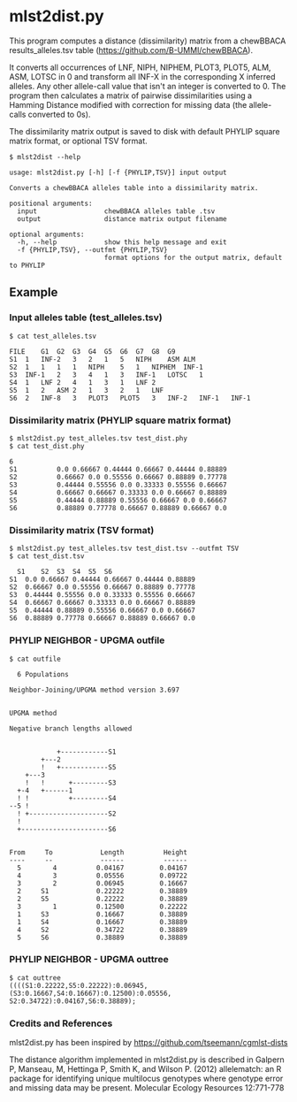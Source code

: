 # mlst2dist.py

This program computes a distance (dissimilarity) matrix from a chewBBACA results_alleles.tsv table
(https://github.com/B-UMMI/chewBBACA).

It converts all occurrences of LNF, NIPH, NIPHEM, PLOT3, PLOT5, ALM, ASM, LOTSC in 0 and transform all INF-X in the corresponding X inferred alleles.
Any other allele-call value that isn't an integer is converted to 0.
The program then calculates a matrix of pairwise dissimilarities using a Hamming Distance modified with correction for missing data (the allele-calls converted to 0s).

The dissimilarity matrix output is saved to disk with default PHYLIP square matrix format, or optional TSV format.

    $ mlst2dist --help
    
    usage: mlst2dist.py [-h] [-f {PHYLIP,TSV}] input output

    Converts a chewBBACA alleles table into a dissimilarity matrix.

    positional arguments:
      input                 chewBBACA alleles table .tsv
      output                distance matrix output filename

    optional arguments:
      -h, --help            show this help message and exit
      -f {PHYLIP,TSV}, --outfmt {PHYLIP,TSV}
                            format options for the output matrix, default to PHYLIP


## Example

### Input alleles table (test_alleles.tsv)

    $ cat test_alleles.tsv

    FILE	G1	G2	G3	G4	G5	G6	G7	G8	G9
    S1	1	INF-2	3	2	1	5	NIPH	ASM	ALM
    S2	1	1	1	1	NIPH	5	1	NIPHEM	INF-1
    S3	INF-1	2	3	4	1	3	INF-1	LOTSC	1
    S4	1	LNF	2	4	1	3	1	LNF	2
    S5	1	2	ASM	2	1	3	2	1	LNF
    S6	2	INF-8	3	PLOT3	PLOT5	3	INF-2	INF-1	INF-1


### Dissimilarity matrix (PHYLIP square matrix format)

    $ mlst2dist.py test_alleles.tsv test_dist.phy
    $ cat test_dist.phy

    6
    S1        	0.0	0.66667	0.44444	0.66667	0.44444	0.88889
    S2        	0.66667	0.0	0.55556	0.66667	0.88889	0.77778
    S3        	0.44444	0.55556	0.0	0.33333	0.55556	0.66667
    S4        	0.66667	0.66667	0.33333	0.0	0.66667	0.88889
    S5        	0.44444	0.88889	0.55556	0.66667	0.0	0.66667
    S6        	0.88889	0.77778	0.66667	0.88889	0.66667	0.0

### Dissimilarity matrix (TSV format)

    $ mlst2dist.py test_alleles.tsv test_dist.tsv --outfmt TSV
    $ cat test_dist.tsv

      S1	S2	S3	S4	S5	S6
    S1	0.0	0.66667	0.44444	0.66667	0.44444	0.88889
    S2	0.66667	0.0	0.55556	0.66667	0.88889	0.77778
    S3	0.44444	0.55556	0.0	0.33333	0.55556	0.66667
    S4	0.66667	0.66667	0.33333	0.0	0.66667	0.88889
    S5	0.44444	0.88889	0.55556	0.66667	0.0	0.66667
    S6	0.88889	0.77778	0.66667	0.88889	0.66667	0.0


### PHYLIP NEIGHBOR - UPGMA outfile

    $ cat outfile

      6 Populations

    Neighbor-Joining/UPGMA method version 3.697


    UPGMA method

    Negative branch lengths allowed


                +------------S1        
            +---2 
            !   +------------S5        
        +---3 
        !   !      +---------S3        
      +-4   +------1 
      ! !          +---------S4        
    --5 ! 
      ! +--------------------S2        
      ! 
      +----------------------S6        


    From     To            Length          Height
    ----     --            ------          ------
      5        4          0.04167         0.04167
      4        3          0.05556         0.09722
      3        2          0.06945         0.16667
      2     S1            0.22222         0.38889
      2     S5            0.22222         0.38889
      3        1          0.12500         0.22222
      1     S3            0.16667         0.38889
      1     S4            0.16667         0.38889
      4     S2            0.34722         0.38889
      5     S6            0.38889         0.38889


### PHYLIP NEIGHBOR - UPGMA outtree

    $ cat outtree
    ((((S1:0.22222,S5:0.22222):0.06945,(S3:0.16667,S4:0.16667):0.12500):0.05556,
    S2:0.34722):0.04167,S6:0.38889);


### Credits and References

mlst2dist.py has been inspired by https://github.com/tseemann/cgmlst-dists

The distance algorithm implemented in mlst2dist.py is described in Galpern P, Manseau, M, Hettinga P, Smith K, and Wilson P. (2012) allelematch: an R package for identifying unique multilocus genotypes where genotype error and missing data may be present. Molecular Ecology Resources 12:771-778